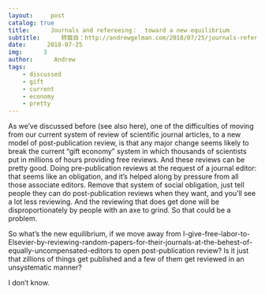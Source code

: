 ```yaml
---
layout:     post
catalog: true
title:      Journals and refereeing：  toward a new equilibrium
subtitle:      转载自：http://andrewgelman.com/2018/07/25/journals-refereeing-toward-new-equilibrium/
date:      2018-07-25
img:      3
author:      Andrew
tags:
    - discussed
    - gift
    - current
    - economy
    - pretty
---
```





As we’ve discussed before (see also here), one of the difficulties of moving from our current system of review of scientific journal articles, to a new model of post-publication review, is that any major change seems likely to break the current “gift economy” system in which thousands of scientists put in millions of hours providing free reviews. And these reviews can be pretty good. Doing pre-publication reviews at the request of a journal editor: that seems like an obligation, and it’s helped along by pressure from all those associate editors. Remove that system of social obligation, just tell people they can do post-publication reviews when they want, and you’ll see a lot less reviewing. And the reviewing that does get done will be disproportionately by people with an axe to grind. So that could be a problem.

So what’s the new equilibrium, if we move away from I-give-free-labor-to-Elsevier-by-reviewing-random-papers-for-their-journals-at-the-behest-of-equally-uncompensated-editors to open post-publication review? Is it just that zillions of things get published and a few of them get reviewed in an unsystematic manner?

I don’t know.



